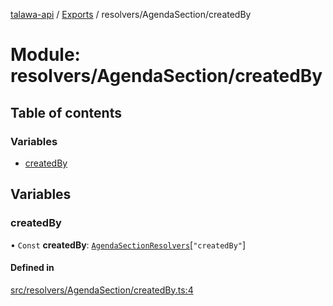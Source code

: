 [talawa-api](../README.md) / [Exports](../modules.md) / resolvers/AgendaSection/createdBy

# Module: resolvers/AgendaSection/createdBy

## Table of contents

### Variables

- [createdBy](resolvers_AgendaSection_createdBy.md#createdby)

## Variables

### createdBy

• `Const` **createdBy**: [`AgendaSectionResolvers`](types_generatedGraphQLTypes.md#agendasectionresolvers)[``"createdBy"``]

#### Defined in

[src/resolvers/AgendaSection/createdBy.ts:4](https://github.com/PalisadoesFoundation/talawa-api/blob/4c7d3ea/src/resolvers/AgendaSection/createdBy.ts#L4)
